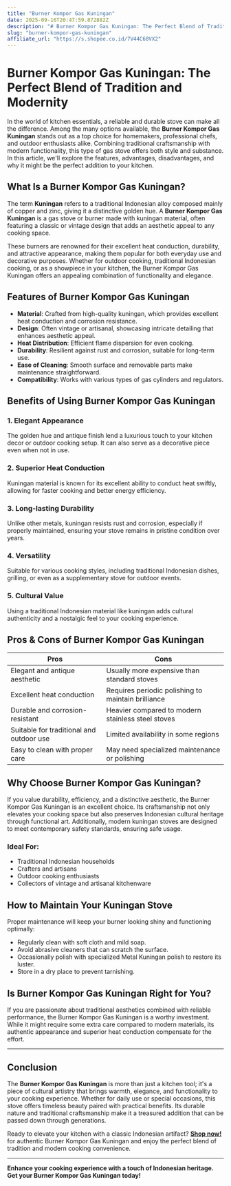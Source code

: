 ```yaml
---
title: "Burner Kompor Gas Kuningan"
date: 2025-09-16T20:47:59.872882Z
description: "# Burner Kompor Gas Kuningan: The Perfect Blend of Tradition and Modernity..."
slug: "burner-kompor-gas-kuningan"
affiliate_url: "https://s.shopee.co.id/7V44C68VX2"
---
```

# Burner Kompor Gas Kuningan: The Perfect Blend of Tradition and Modernity

In the world of kitchen essentials, a reliable and durable stove can make all the difference. Among the many options available, the **Burner Kompor Gas Kuningan** stands out as a top choice for homemakers, professional chefs, and outdoor enthusiasts alike. Combining traditional craftsmanship with modern functionality, this type of gas stove offers both style and substance. In this article, we'll explore the features, advantages, disadvantages, and why it might be the perfect addition to your kitchen.

## What Is a Burner Kompor Gas Kuningan?

The term **Kuningan** refers to a traditional Indonesian alloy composed mainly of copper and zinc, giving it a distinctive golden hue. A **Burner Kompor Gas Kuningan** is a gas stove or burner made with kuningan material, often featuring a classic or vintage design that adds an aesthetic appeal to any cooking space.

These burners are renowned for their excellent heat conduction, durability, and attractive appearance, making them popular for both everyday use and decorative purposes. Whether for outdoor cooking, traditional Indonesian cooking, or as a showpiece in your kitchen, the Burner Kompor Gas Kuningan offers an appealing combination of functionality and elegance.

## Features of Burner Kompor Gas Kuningan

- **Material**: Crafted from high-quality kuningan, which provides excellent heat conduction and corrosion resistance.
- **Design**: Often vintage or artisanal, showcasing intricate detailing that enhances aesthetic appeal.
- **Heat Distribution**: Efficient flame dispersion for even cooking.
- **Durability**: Resilient against rust and corrosion, suitable for long-term use.
- **Ease of Cleaning**: Smooth surface and removable parts make maintenance straightforward.
- **Compatibility**: Works with various types of gas cylinders and regulators.

## Benefits of Using Burner Kompor Gas Kuningan

### 1. Elegant Appearance
The golden hue and antique finish lend a luxurious touch to your kitchen decor or outdoor cooking setup. It can also serve as a decorative piece even when not in use.

### 2. Superior Heat Conduction
Kuningan material is known for its excellent ability to conduct heat swiftly, allowing for faster cooking and better energy efficiency.

### 3. Long-lasting Durability
Unlike other metals, kuningan resists rust and corrosion, especially if properly maintained, ensuring your stove remains in pristine condition over years.

### 4. Versatility
Suitable for various cooking styles, including traditional Indonesian dishes, grilling, or even as a supplementary stove for outdoor events.

### 5. Cultural Value
Using a traditional Indonesian material like kuningan adds cultural authenticity and a nostalgic feel to your cooking experience.

## Pros & Cons of Burner Kompor Gas Kuningan

| Pros                                              | Cons                                               |
|---------------------------------------------------|----------------------------------------------------|
| Elegant and antique aesthetic                     | Usually more expensive than standard stoves       |
| Excellent heat conduction                         | Requires periodic polishing to maintain brilliance|
| Durable and corrosion-resistant                   | Heavier compared to modern stainless steel stoves |
| Suitable for traditional and outdoor use         | Limited availability in some regions              |
| Easy to clean with proper care                    | May need specialized maintenance or polishing  |

## Why Choose Burner Kompor Gas Kuningan?

If you value durability, efficiency, and a distinctive aesthetic, the Burner Kompor Gas Kuningan is an excellent choice. Its craftsmanship not only elevates your cooking space but also preserves Indonesian cultural heritage through functional art. Additionally, modern kuningan stoves are designed to meet contemporary safety standards, ensuring safe usage.

### Ideal For:
- Traditional Indonesian households
- Crafters and artisans
- Outdoor cooking enthusiasts
- Collectors of vintage and artisanal kitchenware

## How to Maintain Your Kuningan Stove

Proper maintenance will keep your burner looking shiny and functioning optimally:
- Regularly clean with soft cloth and mild soap.
- Avoid abrasive cleaners that can scratch the surface.
- Occasionally polish with specialized Metal Kuningan polish to restore its luster.
- Store in a dry place to prevent tarnishing.

## Is Burner Kompor Gas Kuningan Right for You?

If you are passionate about traditional aesthetics combined with reliable performance, the Burner Kompor Gas Kuningan is a worthy investment. While it might require some extra care compared to modern materials, its authentic appearance and superior heat conduction compensate for the effort.

---

## Conclusion

The **Burner Kompor Gas Kuningan** is more than just a kitchen tool; it's a piece of cultural artistry that brings warmth, elegance, and functionality to your cooking experience. Whether for daily use or special occasions, this stove offers timeless beauty paired with practical benefits. Its durable nature and traditional craftsmanship make it a treasured addition that can be passed down through generations.

Ready to elevate your kitchen with a classic Indonesian artifact? **[Shop now!](https://s.shopee.co.id/7V44C68VX2)** for authentic Burner Kompor Gas Kuningan and enjoy the perfect blend of tradition and modern cooking convenience.

---

**Enhance your cooking experience with a touch of Indonesian heritage. Get your Burner Kompor Gas Kuningan today!**